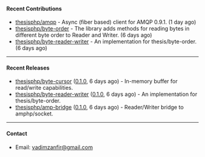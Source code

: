 #### Recent Contributions

- [thesisphp/amqp](https://github.com/thesisphp/amqp) - Async (fiber based) client for AMQP 0.9.1. (1 day ago)
- [thesisphp/byte-order](https://github.com/thesisphp/byte-order) - The library adds methods for reading bytes in different byte order to Reader and Writer. (6 days ago)
- [thesisphp/byte-reader-writer](https://github.com/thesisphp/byte-reader-writer) - An implementation for thesis/byte-order. (6 days ago)

---

#### Recent Releases

- [thesisphp/byte-cursor](https://github.com/thesisphp/byte-cursor) ([0.1.0](https://github.com/thesisphp/byte-cursor/releases/tag/0.1.0), 6 days ago) - In-memory buffer for read/write capabilities.
- [thesisphp/byte-reader-writer](https://github.com/thesisphp/byte-reader-writer) ([0.1.0](https://github.com/thesisphp/byte-reader-writer/releases/tag/0.1.0), 6 days ago) - An implementation for thesis/byte-order.
- [thesisphp/amp-bridge](https://github.com/thesisphp/amp-bridge) ([0.1.0](https://github.com/thesisphp/amp-bridge/releases/tag/0.1.0), 6 days ago) - Reader/Writer bridge to amphp/socket.

---

#### Contact

- Email: [vadimzanfir@gmail.com](mailto://vadimzanfir@gmail.com)
